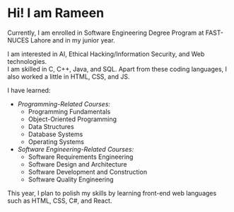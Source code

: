 # Hi! I am Rameen

Currently, I am enrolled in Software Engineering Degree Program at FAST-NUCES Lahore and in my junior year.  

 I am interested in AI, Ethical Hacking/Information Security, and Web technologies.  
 I am skilled in C, C++, Java, and SQL. Apart from these coding languages, I also worked a little in HTML, CSS, and JS.  
 
 I have learned:  
  * *Programming-Related Courses:*  
    * Programming Fundamentals  
    * Object-Oriented Programming  
    * Data Structures  
    * Database Systems  
    * Operating Systems  
  * *Software Engineering-Related Courses:*  
    - Software Requirements Engineering  
    - Software Design and Architecture  
    - Software Development and Construction  
    - Software Quality Engineering  

This year, I plan to polish my skills by learning front-end web languages such as HTML, CSS, C#, and React.  
